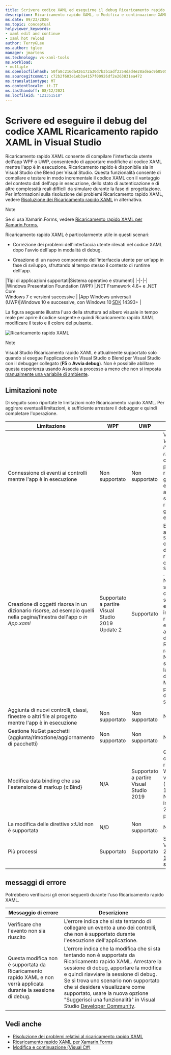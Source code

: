 ```yaml
---
title: Scrivere codice XAML ed eseguirne il debug Ricaricamento rapido XAML
description: Ricaricamento rapido XAML, o Modifica e continuazione XAML, consente di apportare modifiche al codice XAML durante l'esecuzione di app
ms.date: 09/23/2020
ms.topic: conceptual
helpviewer_keywords:
- xaml edit and continue
- xaml hot reload
author: TerryGLee
ms.author: tglee
manager: jmartens
ms.technology: vs-xaml-tools
ms.workload:
- multiple
ms.openlocfilehash: 50fa8c216da426172a30d7b3b1adf2254dad4e28adeac9b05055de5e9bfa094b
ms.sourcegitcommit: c72b2f603e1eb3a4157f00926df2e263831ea472
ms.translationtype: MT
ms.contentlocale: it-IT
ms.lasthandoff: 08/12/2021
ms.locfileid: "121351518"
---
```

# <a name="write-and-debug-running-xaml-code-with-xaml-hot-reload-in-visual-studio"></a>Scrivere ed eseguire il debug del codice XAML Ricaricamento rapido XAML in Visual Studio

Ricaricamento rapido XAML consente di compilare l'interfaccia utente dell'app WPF o UWP, consentendo di apportare modifiche al codice XAML mentre l'app è in esecuzione. Ricaricamento rapido è disponibile sia in Visual Studio che Blend per Visual Studio. Questa funzionalità consente di compilare e testare in modo incrementale il codice XAML con il vantaggio del contesto dati dell'app in esecuzione, dello stato di autenticazione e di altre complessità reali difficili da simulare durante la fase di progettazione. Per informazioni sulla risoluzione dei problemi Ricaricamento rapido XAML, vedere [Risoluzione dei Ricaricamento rapido XAML](xaml-hot-reload-troubleshooting.md) in alternativa.

> [!NOTE]
> Se si usa Xamarin.Forms, vedere [Ricaricamento rapido XAML per Xamarin.Forms.](/xamarin/xamarin-forms/xaml/hot-reload)

Ricaricamento rapido XAML è particolarmente utile in questi scenari:

* Correzione dei problemi dell'interfaccia utente rilevati nel codice XAML dopo l'avvio dell'app in modalità di debug.

* Creazione di un nuovo componente dell'interfaccia utente per un'app in fase di sviluppo, sfruttando al tempo stesso il contesto di runtime dell'app.

|Tipi di applicazioni supportati|Sistema operativo e strumenti|
|-|-|-|
|Windows Presentation Foundation (WPF) |.NET Framework 4.6+ e .NET Core</br>Windows 7 e versioni successive |
|App Windows universali (UWP)|Windows 10 e successive, con Windows 10 [SDK](https://developer.microsoft.com/windows/downloads/windows-10-sdk) 14393+ |

La figura seguente illustra l'uso della struttura ad albero visuale in tempo reale per aprire il codice sorgente e quindi Ricaricamento rapido XAML modificare il testo e il colore del pulsante.

![Ricaricamento rapido XAML](../debugger/media/xaml-hot-reload-using.gif)

> [!NOTE]
> Visual Studio Ricaricamento rapido XAML è attualmente supportato solo quando si esegue l'applicazione in Visual Studio o Blend per Visual Studio con il debugger collegato (**F5** o **Avvia debug**). Non è possibile abilitare questa [](../debugger/attach-to-running-processes-with-the-visual-studio-debugger.md) esperienza usando Associa a processo a meno che non si imposta [manualmente una variabile di ambiente](xaml-hot-reload-troubleshooting.md#verify-that-you-use-start-debugging-rather-than-attach-to-process).

## <a name="known-limitations"></a>Limitazioni note

Di seguito sono riportate le limitazioni note Ricaricamento rapido XAML. Per aggirare eventuali limitazioni, è sufficiente arrestare il debugger e quindi completare l'operazione.

|Limitazione|WPF|UWP|Note|
|-|-|-|-|
|Connessione di eventi ai controlli mentre l'app è in esecuzione|Non supportato|Non supportato|Vedere l'errore: *Verificare che l'evento non sia riuscito.* Si noti che in WPF è possibile fare riferimento a un gestore eventi esistente. Nelle app UWP non è supportato il riferimento a un gestore eventi esistente.|
|Creazione di oggetti risorsa in un dizionario risorse, ad esempio quelli nella pagina/finestra dell'app o *in App.xaml*|Supportato a partire Visual Studio 2019 Update 2|Supportato|Esempio: aggiunta di un `SolidColorBrush` oggetto in un dizionario risorse da usare come `StaticResource` .</br>Nota: le risorse statiche, i convertitori di stile e altri elementi scritti in un dizionario risorse possono essere applicati/usati durante l'uso Ricaricamento rapido XAML. Non è supportata solo la creazione della risorsa.</br> Modifica della proprietà del dizionario `Source` risorse.|
|Aggiunta di nuovi controlli, classi, finestre o altri file al progetto mentre l'app è in esecuzione|Non supportato|Non supportato|Nessuno|
|Gestione NuGet pacchetti (aggiunta/rimozione/aggiornamento di pacchetti)|Non supportato|Non supportato|Nessuno|
|Modifica data binding che usa l'estensione di markup {x:Bind}|N/A|Supportato a partire Visual Studio 2019|Questa operazione richiede Windows 10 versione 1809 (build 10.0.17763). Non supportato in Visual Studio 2017 o versioni precedenti.|
|La modifica delle direttive x:Uid non è supportata|N/D|Non supportato|Nessuno|
|Più processi | Supportato | Supportato | Supportato in Visual Studio 2019 [versione 16.6 e](/visualstudio/releases/2019/release-notes-v16.6) successive |

## <a name="error-messages"></a>messaggi di errore

Potrebbero verificarsi gli errori seguenti durante l'uso Ricaricamento rapido XAML.

|Messaggio di errore|Descrizione|
|-|-|
|Verificare che l'evento non sia riuscito|L'errore indica che si sta tentando di collegare un evento a uno dei controlli, che non è supportato durante l'esecuzione dell'applicazione.|
|Questa modifica non è supportata da Ricaricamento rapido XAML e non verrà applicata durante la sessione di debug.|L'errore indica che la modifica che si sta tentando non è supportata da Ricaricamento rapido XAML. Arrestare la sessione di debug, apportare la modifica e quindi riavviare la sessione di debug. Se si trova uno scenario non supportato che si desidera visualizzare come supportato, usare la nuova opzione "Suggerisci una funzionalità" in Visual Studio [Developer Community](https://aka.ms/feedback/suggest?space=8). |

## <a name="see-also"></a>Vedi anche

* [Risoluzione dei problemi relativi al ricaricamento rapido XAML](xaml-hot-reload-troubleshooting.md)
* [Ricaricamento rapido XAML per Xamarin.Forms](/xamarin/xamarin-forms/xaml/hot-reload)
* [Modifica e continuazione (Visual C#)](../debugger/edit-and-continue-visual-csharp.md)
